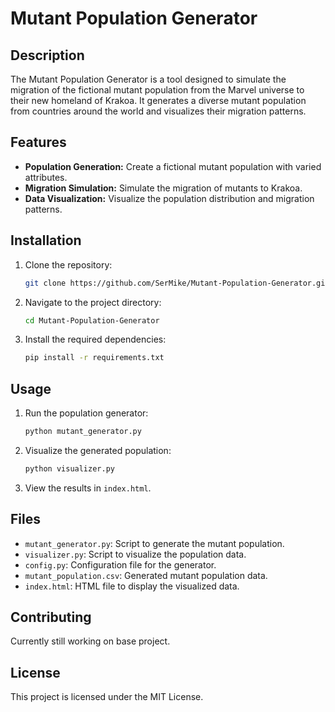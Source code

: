 # Mutant Population Generator

## Description
The Mutant Population Generator is a tool designed to simulate the migration of the fictional mutant population from the Marvel universe to their new homeland of Krakoa. It generates a diverse mutant population from countries around the world and visualizes their migration patterns.

## Features
- **Population Generation:** Create a fictional mutant population with varied attributes.
- **Migration Simulation:** Simulate the migration of mutants to Krakoa.
- **Data Visualization:** Visualize the population distribution and migration patterns.

## Installation
1. Clone the repository:
   ```bash
   git clone https://github.com/SerMike/Mutant-Population-Generator.git
   ```
2. Navigate to the project directory:
   ```bash
   cd Mutant-Population-Generator
   ```
3. Install the required dependencies:
   ```bash
   pip install -r requirements.txt
   ```

## Usage
1. Run the population generator:
   ```bash
   python mutant_generator.py
   ```
2. Visualize the generated population:
   ```bash
   python visualizer.py
   ```
3. View the results in `index.html`.

## Files
- `mutant_generator.py`: Script to generate the mutant population.
- `visualizer.py`: Script to visualize the population data.
- `config.py`: Configuration file for the generator.
- `mutant_population.csv`: Generated mutant population data.
- `index.html`: HTML file to display the visualized data.

## Contributing
Currently still working on base project.

## License
This project is licensed under the MIT License.
